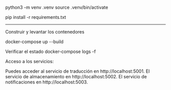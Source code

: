 python3 -m venv .venv
source .venv/bin/activate

pip install -r requirements.txt

---
Construir y levantar los contenedores

docker-compose up --build

Verificar el estado
docker-compose logs -f

Acceso a los servicios:

Puedes acceder al servicio de traducción en http://localhost:5001.
El servicio de almacenamiento en http://localhost:5002.
El servicio de notificaciones en http://localhost:5003.
